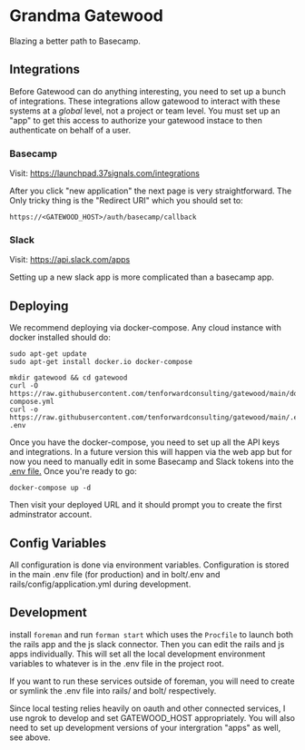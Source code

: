 # Grandma Gatewood
Blazing a better path to Basecamp.

## Integrations

Before Gatewood can do anything interesting, you need to set up a bunch of integrations.  These integrations allow gatewood to interact with these systems at a *global* level, not a project or team level.  You must set up an "app" to get this access to authorize your gatewood instace to then authenticate on behalf of a user.

### Basecamp
Visit: https://launchpad.37signals.com/integrations

After you click "new application" the next page is very straightforward.  The Only tricky thing is the "Redirect URI" which you should set to:

    https://<GATEWOOD_HOST>/auth/basecamp/callback

### Slack

Visit: https://api.slack.com/apps

Setting up a new slack app is more complicated than a basecamp app.

## Deploying

We recommend deploying via docker-compose.  Any cloud instance with docker installed should do:

    sudo apt-get update
    sudo apt-get install docker.io docker-compose

    mkdir gatewood && cd gatewood
    curl -O https://raw.githubusercontent.com/tenforwardconsulting/gatewood/main/docker-compose.yml
    curl -o https://raw.githubusercontent.com/tenforwardconsulting/gatewood/main/.env.example .env


Once you have the docker-compose, you need to set up all the API keys and integrations. In a future version this will happen via the web app but for now you need to manually edit in some Basecamp and Slack tokens into the [.env file.](https://raw.githubusercontent.com/tenforwardconsulting/gatewood/main/.env.example)  Once you're ready to go:

    docker-compose up -d

Then visit your deployed URL and it should prompt you to create the first adminstrator account.

## Config Variables

All configuration is done via environment variables. Configuration is stored in the main .env file (for production) and in bolt/.env and rails/config/application.yml during development.

## Development

install `foreman` and run `forman start` which uses the `Procfile` to launch both the rails app and the js slack connector. Then you can edit the rails and js apps individually. This will set all the local development environment variables to whatever is in the .env file in the project root.

If you want to run these services outside of foreman, you will need to create or symlink the .env file into rails/ and bolt/ respectively.

Since local testing relies heavily on oauth and other connected services, I use ngrok to develop and set GATEWOOD_HOST appropriately. You will also need to set up development versions of your intergration "apps" as well, see above.
